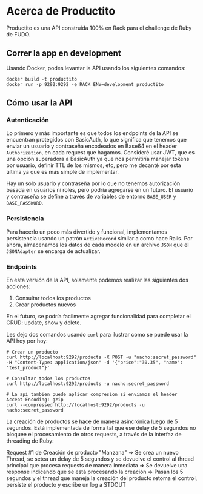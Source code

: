 # Acerca de Productito
Productito es una API construida 100% en Rack para el challenge de Ruby de FUDO.

## Correr la app en development
Usando Docker, podes levantar la API usando los siguientes comandos:
```
docker build -t productito .
docker run -p 9292:9292 -e RACK_ENV=development productito
```

## Cómo usar la API

### Autenticación

Lo primero y más importante es que todos los endpoints de la API se encuentran protegidos con BasicAuth, lo que significa que tenemos que enviar un usuario y contraseña encodeados en Base64 en el header `Authorization`, en cada request que hagamos. Consideré usar JWT, que es una opción superadora a BasicAuth ya que nos permitiría manejar tokens por usuario, definir TTL de los mismos, etc, pero me decanté por esta última ya que es más simple de implementar.

Hay un solo usuario y contraseña por lo que no tenemos autorización basada en usuarios ni roles, pero podría agregarse en un futuro. El usuario y contraseña se define a través de variables de entorno `BASE_USER` y `BASE_PASSWORD`.

### Persistencia

Para hacerlo un poco más divertido y funcional, implementamos persistencia usando un patrón `ActiveRecord` similar a como hace Rails. Por ahora, almacenamos los datos de cada modelo en un archivo `JSON` que el `JSONAdapter` se encarga de actualizar.

### Endpoints

En esta versión de la API, solamente podemos realizar las siguientes dos acciones:

1. Consultar todos los productos
2. Crear productos nuevos

En el futuro, se podría facilmente agregar funcionalidad para completar el CRUD: update, show y delete.

Les dejo dos comandos usando `curl` para ilustrar como se puede usar la API hoy por hoy:

```
# Crear un producto
curl http://localhost:9292/products -X POST -u "nacho:secret_password" -H "Content-Type: application/json" -d '{"price":"30.35", "name": "test_product"}'

# Consultar todos los productos
curl http://localhost:9292/products -u nacho:secret_password

# La api tambien puede aplicar compresion si enviamos el header Accept-Encoding: gzip
curl --compressed http://localhost:9292/products -u nacho:secret_password
```

La creación de productos se hace de manera asincrónica luego de 5 segundos. Está implementada de forma tal que ese delay de 5 segundos no bloquee el procesamiento de otros requests, a través de la interfaz de threading de Ruby:

Request #1 de Creación de producto "Manzana" => Se crea un nuevo Thread, se setea un delay de 5 segundos y se devuelve el control al thread principal que procesa requests de manera inmediata => Se devuelve una response indicando que se está procesando la creación => Pasan los 5 segundos y el thread que maneja la creación del producto retoma el control, persiste el producto y escribe un log a STDOUT
